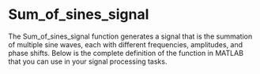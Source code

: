 # Sum_of_sines_signal
The Sum_of_sines_signal function generates a signal that is the summation of multiple sine waves, each with different frequencies, amplitudes, and phase shifts. Below is the complete definition of the function in MATLAB that you can use in your signal processing tasks.
